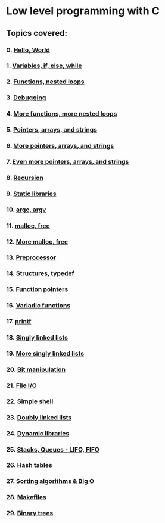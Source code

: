 # Low level programming with C

## Topics covered:
### 0. [Hello, World](https://github.com/GideonBature/alx-low_level_programming/tree/master/0x00-hello_world)
### 1. [Variables, if, else, while](https://github.com/GideonBature/alx-low_level_programming/tree/master/0x01-variables_if_else_while)
### 2. [Functions, nested loops](https://github.com/GideonBature/alx-low_level_programming/tree/master/0x02-functions_nested_loops)
### 3. [Debugging](https://github.com/GideonBature/alx-low_level_programming/tree/master/0x03-debugging)
### 4. [More functions, more nested loops](https://github.com/GideonBature/alx-low_level_programming/tree/master/0x04-more_functions_nested_loops)
### 5. [Pointers, arrays, and strings](https://github.com/GideonBature/alx-low_level_programming/tree/master/0x05-pointers_arrays_strings)
### 6. [More pointers, arrays, and strings](https://github.com/GideonBature/alx-low_level_programming/tree/master/0x06-pointers_arrays_strings)
### 7. [Even more pointers, arrays, and strings](https://github.com/GideonBature/alx-low_level_programming/tree/master/0x07-pointers_arrays_strings)
### 8. [Recursion](https://github.com/GideonBature/alx-low_level_programming/tree/master/0x08-recursion)
### 9. [Static libraries](https://github.com/GideonBature/alx-low_level_programming/tree/master/0x09-static_libraries)
### 10. [argc, argv](https://github.com/GideonBature/alx-low_level_programming/tree/master/0x0A-argc_argv)
### 11. [malloc, free](https://github.com/GideonBature/alx-low_level_programming/tree/master/0x0B-malloc_free)
### 12. [More malloc, free](https://github.com/GideonBature/alx-low_level_programming/tree/master/0x0C-more_malloc_free)
### 13. [Preprocessor](https://github.com/GideonBature/alx-low_level_programming/tree/master/0x0D-preprocessor)
### 14. [Structures, typedef](https://github.com/GideonBature/alx-low_level_programming/tree/master/0x0E-structures_typedef)
### 15. [Function pointers](https://github.com/GideonBature/alx-low_level_programming/tree/master/0x0F-function_pointers)
### 16. [Variadic functions](https://github.com/GideonBature/alx-low_level_programming/tree/master/0x10-variadic_functions)
### 17. [printf](https://github.com/GideonBature/printf)
### 18. [Singly linked lists](https://github.com/GideonBature/alx-low_level_programming/tree/master/0x12-singly_linked_lists)
### 19. [More singly linked lists](https://github.com/GideonBature/alx-low_level_programming/tree/master/0x13-more_singly_linked_lists)
### 20. [Bit manipulation](https://github.com/GideonBature/alx-low_level_programming/tree/master/0x14-bit_manipulation)
### 21. [File I/O](https://github.com/GideonBature/alx-low_level_programming/tree/master/0x15-file_io)
### 22. [Simple shell](https://github.com/GideonBature/simple_shell)
### 23. [Doubly linked lists](https://github.com/GideonBature/alx-low_level_programming/tree/master/0x17-doubly_linked_lists)
### 24. [Dynamic libraries](https://github.com/GideonBature/alx-low_level_programming/tree/master/0x18-dynamic_libraries)
### 25. [Stacks, Queues - LIFO, FIFO](https://github.com/GideonBature/monty)
### 26. [Hash tables](https://github.com/GideonBature/alx-low_level_programming/tree/master/0x1A-hash_tables)
### 27. [Sorting algorithms & Big O](https://github.com/GideonBature/sorting_algorithms)
### 28. [Makefiles](https://github.com/GideonBature/alx-low_level_programming/tree/master/0x1C-makefiles)
### 29. [Binary trees](https://github.com/GideonBature/binary_trees)

